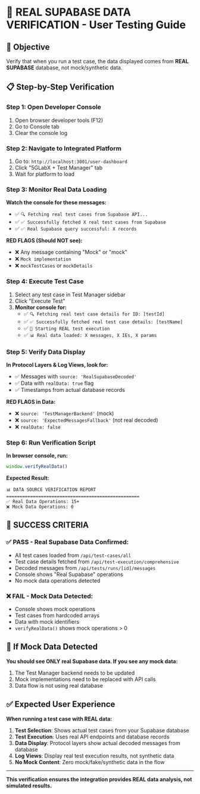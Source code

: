 
# 🧪 REAL SUPABASE DATA VERIFICATION - User Testing Guide

## 🎯 Objective
Verify that when you run a test case, the data displayed comes from **REAL SUPABASE** database, not mock/synthetic data.

## 📋 Step-by-Step Verification

### Step 1: Open Developer Console
1. Open browser developer tools (F12)
2. Go to Console tab
3. Clear the console log

### Step 2: Navigate to Integrated Platform
1. Go to: `http://localhost:3001/user-dashboard`
2. Click "5GLabX + Test Manager" tab
3. Wait for platform to load

### Step 3: Monitor Real Data Loading
**Watch the console for these messages:**
- ✅ `🔍 Fetching real test cases from Supabase API...`
- ✅ `✅ Successfully fetched X real test cases from Supabase`
- ✅ `✅ Real Supabase query successful: X records`

**RED FLAGS (Should NOT see):**
- ❌ Any message containing "Mock" or "mock"
- ❌ `Mock implementation`
- ❌ `mockTestCases` or `mockDetails`

### Step 4: Execute Test Case
1. Select any test case in Test Manager sidebar
2. Click "Execute Test"
3. **Monitor console for:**
   - ✅ `🔍 Fetching real test case details for ID: [testId]`
   - ✅ `✅ Successfully fetched real test case details: [testName]`
   - ✅ `🚀 Starting REAL test execution`
   - ✅ `📊 Real data loaded: X messages, X IEs, X params`

### Step 5: Verify Data Display
**In Protocol Layers & Log Views, look for:**
- ✅ Messages with `source: 'RealSupabaseDecoded'`
- ✅ Data with `realData: true` flag
- ✅ Timestamps from actual database records

**RED FLAGS in Data:**
- ❌ `source: 'TestManagerBackend'` (mock)
- ❌ `source: 'ExpectedMessagesFallback'` (not real decoded)
- ❌ `realData: false`

### Step 6: Run Verification Script
**In browser console, run:**
```javascript
window.verifyRealData()
```

**Expected Result:**
```
📊 DATA SOURCE VERIFICATION REPORT
==================================================
✅ Real Data Operations: 15+
❌ Mock Data Operations: 0
```

## 🎯 SUCCESS CRITERIA

### ✅ PASS - Real Supabase Data Confirmed:
- All test cases loaded from `/api/test-cases/all`
- Test case details fetched from `/api/test-execution/comprehensive`
- Decoded messages from `/api/tests/runs/[id]/messages`
- Console shows "Real Supabase" operations
- No mock data operations detected

### ❌ FAIL - Mock Data Detected:
- Console shows mock operations
- Test cases from hardcoded arrays
- Data with mock identifiers
- `verifyRealData()` shows mock operations > 0

## 🚨 If Mock Data Detected

**You should see ONLY real Supabase data. If you see any mock data:**
1. The Test Manager backend needs to be updated
2. Mock implementations need to be replaced with API calls
3. Data flow is not using real database

## ✅ Expected User Experience

**When running a test case with REAL data:**
1. **Test Selection**: Shows actual test cases from your Supabase database
2. **Test Execution**: Uses real API endpoints and database records  
3. **Data Display**: Protocol layers show actual decoded messages from database
4. **Log Views**: Display real test execution results, not synthetic data
5. **No Mock Content**: Zero mock/fake/synthetic data in the flow

---
**This verification ensures the integration provides REAL data analysis, not simulated results.**
